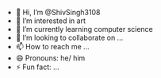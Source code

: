 - 👋 Hi, I’m @ShivSingh3108
- 👀 I’m interested in art 
- 🌱 I’m currently learning computer science
- 💞️ I’m looking to collaborate on ...
- 📫 How to reach me ...
- 😄 Pronouns: he/ him
- ⚡ Fun fact: ...

<!---
ShivSingh3108/ShivSingh3108 is a ✨ special ✨ repository because its `README.md` (this file) appears on your GitHub profile.
You can click the Preview link to take a look at your changes.
--->
